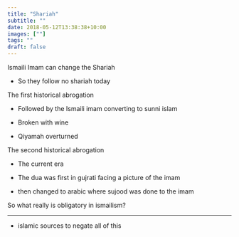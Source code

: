 ```yaml
---
title: "Shariah"
subtitle: ""
date: 2018-05-12T13:38:38+10:00
images: [""]
tags: ""
draft: false
---
```


Ismaili Imam can change the Shariah

- So they follow no shariah today

The first historical abrogation

- Followed by the Ismaili imam converting to sunni islam

- Broken with wine

- Qiyamah overturned

The second historical abrogation

- The current era

- The dua was first in gujrati facing a picture of the imam

- then changed to arabic where sujood was done to the imam

So what really is obligatory in ismailism?

---

- islamic sources to negate all of this
